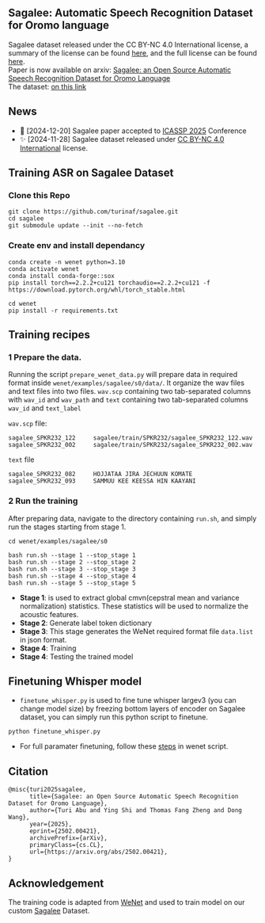 ## Sagalee: Automatic Speech Recognition Dataset for Oromo language

Sagalee dataset released under the CC BY-NC 4.0 International license, a summary of the license can be found [here](https://creativecommons.org/licenses/by-nc/4.0/), and the full license can be found [here](https://creativecommons.org/licenses/by-nc/4.0/legalcode).<br>
Paper is now available on arxiv: [Sagalee: an Open Source Automatic Speech Recognition Dataset for Oromo Language](https://arxiv.org/abs/2502.00421) <br>
The dataset: [on this link](https://drive.google.com/file/d/1u3QT-s25NAnAU8XE5HaXlwfDVQPnYLtY/view?usp=sharing) 

##  News 
- 🎉 [2024-12-20] Sagalee paper accepted to [ICASSP 2025](https://2025.ieeeicassp.org/) Conference
- ✨ [2024-11-28] Sagalee dataset released under [CC BY-NC 4.0 International](https://creativecommons.org/licenses/by-nc/4.0/legalcode) license.

## Training ASR on Sagalee Dataset
### Clone this Repo
```
git clone https://github.com/turinaf/sagalee.git
cd sagalee
git submodule update --init --no-fetch
```
### Create env and install dependancy
```
conda create -n wenet python=3.10
conda activate wenet
conda install conda-forge::sox
pip install torch==2.2.2+cu121 torchaudio==2.2.2+cu121 -f https://download.pytorch.org/whl/torch_stable.html
```
```
cd wenet
pip install -r requirements.txt
```
## Training recipes
 
 ### 1 Prepare the data. 
 Running the script `prepare_wenet_data.py` will prepare data in required format inside `wenet/examples/sagalee/s0/data/`. It organize the wav files and text files into two files. `wav.scp` containing two tab-separated columns with `wav_id` and `wav_path` and `text` containing two tab-separated columns `wav_id` and `text_label`


`wav.scp` file:
```
sagalee_SPKR232_122     sagalee/train/SPKR232/sagalee_SPKR232_122.wav
sagalee_SPKR232_002     sagalee/train/SPKR232/sagalee_SPKR232_002.wav
```
`text` file
```
sagalee_SPKR232_082     HOJJATAA JIRA JECHUUN KOMATE
sagalee_SPKR232_093     SAMMUU KEE KEESSA HIN KAAYANI
```
### 2 Run the training
After preparing data, navigate to the directory containing `run.sh`, and simply run the stages starting from stage 1. 
```
cd wenet/examples/sagalee/s0
```
``` 
bash run.sh --stage 1 --stop_stage 1
bash run.sh --stage 2 --stop_stage 2
bash run.sh --stage 3 --stop_stage 3
bash run.sh --stage 4 --stop_stage 4
bash run.sh --stage 5 --stop_stage 5
```
* <strong> Stage 1</strong>: is used to extract global cmvn(cepstral mean and variance normalization) statistics. These statistics will be used to normalize the acoustic features.
* <strong> Stage 2</strong>: Generate label token dictionary
* <strong> Stage 3</strong>: This stage generates the WeNet required format file `data.list` in json format.
* <strong> Stage 4</strong>: Training 
* <strong> Stage 4</strong>: Testing the trained model
## Finetuning Whisper model
- `finetune_whisper.py` is used to fine tune whisper largev3 (you can change model size) by freezing bottom layers of encoder on Sagalee dataset, you can simply run this python script to finetune.
```
python finetune_whisper.py
```
- For full paramater finetuning, follow these [steps](https://github.com/turinaf/wenet/blob/f4ff710f95bb30bdd898fd463f2877a504df7533/examples/aishell/whisper/README.md) in wenet script.

## Citation

```
@misc{turi2025sagalee,
      title={Sagalee: an Open Source Automatic Speech Recognition Dataset for Oromo Language}, 
      author={Turi Abu and Ying Shi and Thomas Fang Zheng and Dong Wang},
      year={2025},
      eprint={2502.00421},
      archivePrefix={arXiv},
      primaryClass={cs.CL},
      url={https://arxiv.org/abs/2502.00421}, 
}
```

## Acknowledgement
The training code is adapted from [WeNet](https://github.com/wenet-e2e/wenet) and used to train model on our custom [Sagalee](https://github.com/turinaf/Sagalee) Dataset.
